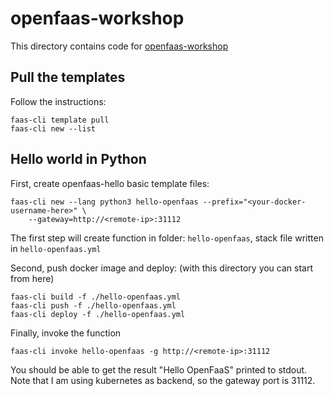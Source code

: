 # openfaas-workshop

This directory contains code for
[openfaas-workshop](https://github.com/openfaas/workshop)

## Pull the templates
Follow the instructions:
```
faas-cli template pull
faas-cli new --list
```

## Hello world in Python
First, create openfaas-hello basic template files:
```
faas-cli new --lang python3 hello-openfaas --prefix="<your-docker-username-here>" \
    --gateway=http://<remote-ip>:31112
```

The first step will create function in folder: `hello-openfaas`, stack file written
in `hello-openfaas.yml`

Second, push docker image and deploy: (with this directory you can start from here)
```
faas-cli build -f ./hello-openfaas.yml
faas-cli push -f ./hello-openfaas.yml
faas-cli deploy -f ./hello-openfaas.yml
```

Finally, invoke the function
```
faas-cli invoke hello-openfaas -g http://<remote-ip>:31112
```

You should be able to get the result "Hello OpenFaaS" printed to stdout.
Note that I am using kubernetes as backend, so the gateway port is 31112.
